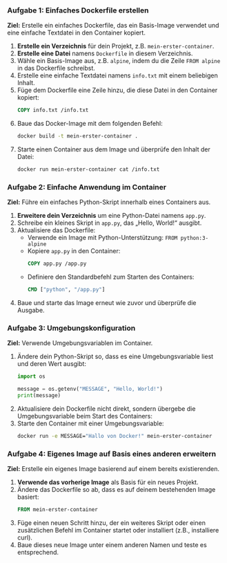 ### Aufgabe 1: Einfaches Dockerfile erstellen

**Ziel:** Erstelle ein einfaches Dockerfile, das ein Basis-Image verwendet und eine einfache Textdatei in den Container kopiert.

1. **Erstelle ein Verzeichnis** für dein Projekt, z.B. `mein-erster-container`.
2. **Erstelle eine Datei** namens `Dockerfile` in diesem Verzeichnis.
3. Wähle ein Basis-Image aus, z.B. `alpine`, indem du die Zeile `FROM alpine` in das Dockerfile schreibst.
4. Erstelle eine einfache Textdatei namens `info.txt` mit einem beliebigen Inhalt.
5. Füge dem Dockerfile eine Zeile hinzu, die diese Datei in den Container kopiert:
   ```dockerfile
   COPY info.txt /info.txt
   ```
6. Baue das Docker-Image mit dem folgenden Befehl:
   ```bash
   docker build -t mein-erster-container .
   ```
7. Starte einen Container aus dem Image und überprüfe den Inhalt der Datei:
   ```bash
   docker run mein-erster-container cat /info.txt
   ```

### Aufgabe 2: Einfache Anwendung im Container

**Ziel:** Führe ein einfaches Python-Skript innerhalb eines Containers aus.

1. **Erweitere dein Verzeichnis** um eine Python-Datei namens `app.py`.
2. Schreibe ein kleines Skript in `app.py`, das „Hello, World!“ ausgibt.
3. Aktualisiere das Dockerfile:
   - Verwende ein Image mit Python-Unterstützung: `FROM python:3-alpine`
   - Kopiere `app.py` in den Container:
     ```dockerfile
     COPY app.py /app.py
     ```
   - Definiere den Standardbefehl zum Starten des Containers:
     ```dockerfile
     CMD ["python", "/app.py"]
     ```
4. Baue und starte das Image erneut wie zuvor und überprüfe die Ausgabe.

### Aufgabe 3: Umgebungskonfiguration

**Ziel:** Verwende Umgebungsvariablen im Container.

1. Ändere dein Python-Skript so, dass es eine Umgebungsvariable liest und deren Wert ausgibt:
   ```python
   import os
   
   message = os.getenv("MESSAGE", "Hello, World!")
   print(message)
   ```
2. Aktualisiere dein Dockerfile nicht direkt, sondern übergebe die Umgebungsvariable beim Start des Containers:
3. Starte den Container mit einer Umgebungsvariable:
    ```bash
    docker run -e MESSAGE="Hallo von Docker!" mein-erster-container
    ```

### Aufgabe 4: Eigenes Image auf Basis eines anderen erweitern

**Ziel:** Erstelle ein eigenes Image basierend auf einem bereits existierenden.

1. **Verwende das vorherige Image** als Basis für ein neues Projekt.
2. Ändere das Dockerfile so ab, dass es auf deinem bestehenden Image basiert:
   ```dockerfile
   FROM mein-erster-container
   ```
3. Füge einen neuen Schritt hinzu, der ein weiteres Skript oder einen zusätzlichen Befehl im Container startet oder installiert (z.B., installiere curl).
4. Baue dieses neue Image unter einem anderen Namen und teste es entsprechend.
